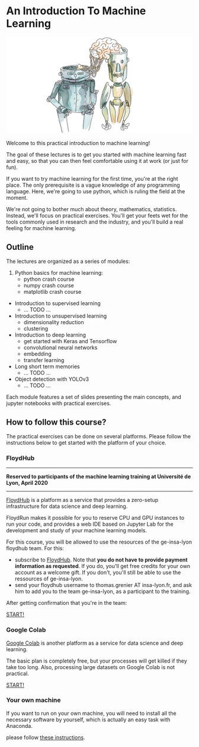 # An Introduction To Machine Learning

![](doc/images/transfer_learning.jpg)


Welcome to this practical introduction to machine learning! 

The goal of these lectures is to get you started with machine learning fast and easy, so that you can then feel comfortable using it at work (or just for fun).

If you want to try machine learning for the first time, you're at the right place. The only prerequisite is a vague knowledge of any programming language. Here, we're going to use python, which is ruling the field at the moment.

We're not going to bother much about theory, mathematics, statistics. Instead, we'll focus on practical exercises. You'll get your feets wet for the tools commonly used in research and the industry, and you'll build a real feeling for machine learning.  

## Outline

The lectures are organized as a series of modules: 

1. Python basics for machine learning: 
   * python crash course 
   * numpy crash course
   * matplotlib crash course
* Introduction to supervised learning 
   * ... TODO ... 
* Introduction to unsupervised learning
   * dimensionality reduction 
   * clustering 
* Introduction to deep learning 
   * get started with Keras and Tensorflow
   * convolutional neural networks 
   * embedding
   * transfer learning
* Long short term memories
   * ... TODO ... 
* Object detection with YOLOv3    
   * ... TODO ...

Each module features a set of slides presenting the main concepts, and jupyter notebooks with practical exercises. 

## How to follow this course? 

The practical exercises can be done on several platforms. Please follow the instructions below to get started with the platform of your choice. 

### FloydHub

---

**Reserved to participants of the machine learning training at Université de Lyon, April 2020**

--- 

[FloydHub](https://www.floydhub.com) is a platform as a service that provides a zero-setup infrastructure for data science and deep learning. 

FloydRun makes it possible for you to reserve CPU and GPU instances to run your code, and provides a web IDE based on Jupyter Lab for the development and study of your machine learning models. 

For this course, you will be allowed to use the resources of the ge-insa-lyon floydhub team. For this: 

* subscribe to [FloydHub](https://www.floydhub.com). Note that **you do not have to provide payment information as requested**. If you do, you'll get free credits for your own account as a welcome gift. If you don't, you'll still be able to use the ressources of ge-insa-lyon. 
* send your floydhub username to thomas.grenier AT insa-lyon.fr, and ask him to add you to the team ge-insa-lyon, as a participant to the training. 

After getting confirmation that you're in the team:

[START!](https://www.floydhub.com/ge-insa-lyon/workspaces/run_8NNKTRZg4KcRtMeCU4dFzJ76)

### Google Colab

[Google Colab](https://colab.research.google.com/notebooks/intro.ipynb) is another platform as a service for data science and deep learning. 

The basic plan is completely free, but your processes will get killed if they take too long. Also, processing large datasets on Google Colab is not practical.

[START!](https://colab.research.google.com/github/cbernet/introduction_machine_learning/blob/master/get_started_workspace.ipynb)

### Your own machine

If you want to run on your own machine, you will need to install all the necessary software by yourself, which is actually an easy task with Anaconda. 

please follow [these instructions](doc/install_python_anaconda.md). 
